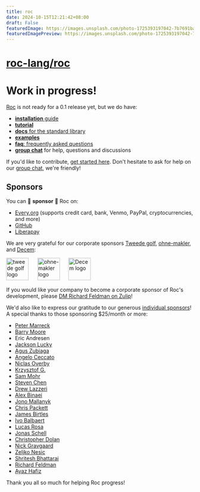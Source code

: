 ```yaml
---
title: roc
date: 2024-10-15T12:21:42+08:00
draft: False
featuredImage: https://images.unsplash.com/photo-1725393197042-7b7691ba7446?ixid=M3w0NjAwMjJ8MHwxfHJhbmRvbXx8fHx8fHx8fDE3Mjg5NjU5Nzl8&ixlib=rb-4.0.3
featuredImagePreview: https://images.unsplash.com/photo-1725393197042-7b7691ba7446?ixid=M3w0NjAwMjJ8MHwxfHJhbmRvbXx8fHx8fHx8fDE3Mjg5NjU5Nzl8&ixlib=rb-4.0.3
---
```


# [roc-lang/roc](https://github.com/roc-lang/roc)

# Work in progress!

[Roc](https://www.roc-lang.org) is not ready for a 0.1 release yet, but we do have:

- [**installation** guide](https://www.roc-lang.org/install)
- [**tutorial**](https://roc-lang.org/tutorial)
- [**docs** for the standard library](https://www.roc-lang.org/builtins)
- [**examples**](https://www.roc-lang.org/examples)
- [**faq**: frequently asked questions](https://github.com/roc-lang/roc/blob/main/www/content/faq.md)
- [**group chat**](https://roc.zulipchat.com) for help, questions and discussions

If you'd like to contribute, [get started here](CONTRIBUTING.md). Don't hesitate to ask for help on our [group chat](https://roc.zulipchat.com), we're friendly!

## Sponsors

You can 💜 **sponsor** 💜 Roc on:

- [Every.org](https://www.every.org/roc-programming-language-foundation?donateTo=roc-programming-language-foundation) (supports credit card, bank, Venmo, PayPal, cryptocurrencies, and more)
- [GitHub](https://github.com/sponsors/roc-lang)
- [Liberapay](https://liberapay.com/roc_lang)

We are very grateful for our corporate sponsors [Tweede golf](https://tweedegolf.nl/en), [ohne-makler](https://www.ohne-makler.net), and [Decem](https://www.decem.com.au):

[<img src="https://user-images.githubusercontent.com/1094080/183123052-856815b1-8cc9-410a-83b0-589f03613188.svg" height="60" alt="tweede golf logo"/>](https://tweedegolf.nl/en)
&nbsp;&nbsp;&nbsp;&nbsp;
[<img src="https://www.ohne-makler.net/static/img/brand/logo.svg" height="60" alt="ohne-makler logo"/>](https://www.ohne-makler.net)
&nbsp;&nbsp;&nbsp;&nbsp;
[<img src="https://github.com/roc-lang/roc/assets/1094080/fd2a759c-7f6d-4f57-9eca-9601deba87b6" height="60" alt="Decem logo"/>](https://www.decem.com.au)

If you would like your company to become a corporate sponsor of Roc's development, please [DM Richard Feldman on Zulip](https://roc.zulipchat.com/#narrow/pm-with/281383-user281383)!

We'd also like to express our gratitude to our generous [individual sponsors](https://github.com/sponsors/roc-lang/)! A special thanks to those sponsoring $25/month or more:

- [Peter Marreck](https://github.com/pmarreck)
- [Barry Moore](https://github.com/chiroptical)
- Eric Andresen
- [Jackson Lucky](https://github.com/jluckyiv)
- [Agus Zubiaga](https://github.com/agu-z)
- [Angelo Ceccato](https://github.com/AngeloChecked)
- [Niclas Overby](https://github.com/noverby)
- [Krzysztof G.](https://github.com/krzysztofgb)
- [Sam Mohr](https://github.com/smores56)
- [Steven Chen](https://github.com/megakilo)
- [Drew Lazzeri](https://github.com/asteroidb612)
- [Alex Binaei](https://github.com/mrmizz)
- [Jono Mallanyk](https://github.com/jonomallanyk)
- [Chris Packett](https://github.com/chris-packett)
- [James Birtles](https://github.com/jamesbirtles)
- [Ivo Balbaert](https://github.com/Ivo-Balbaert)
- [Lucas Rosa](https://github.com/rvcas)
- [Jonas Schell](https://github.com/Ocupe)
- [Christopher Dolan](https://github.com/cdolan)
- [Nick Gravgaard](https://github.com/nick-gravgaard)
- [Zeljko Nesic](https://github.com/popara)
- [Shritesh Bhattarai](https://github.com/shritesh)
- [Richard Feldman](https://github.com/rtfeldman)
- [Ayaz Hafiz](https://github.com/ayazhafiz)

Thank you all so much for helping Roc progress!
